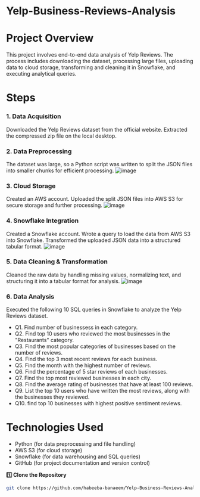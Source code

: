 # Yelp-Business-Reviews-Analysis
# Project Overview

This project involves end-to-end data analysis of Yelp Reviews. The process includes downloading the dataset, processing large files, uploading data to cloud storage, transforming and cleaning it in Snowflake, and executing analytical queries.

# Steps

### 1. Data Acquisition
Downloaded the Yelp Reviews dataset from the official website.
Extracted the compressed zip file on the local desktop.

### 2. Data Preprocessing
The dataset was large, so a Python script was written to split the JSON files into smaller chunks for efficient processing.
![image](https://github.com/user-attachments/assets/d45150ab-34f9-4f9f-a152-6a0b5efd025a)

### 3. Cloud Storage
Created an AWS account.
Uploaded the split JSON files into AWS S3 for secure storage and further processing.
![image](https://github.com/user-attachments/assets/914049eb-5cd2-46d2-81d4-b9bf50eadd65)

### 4. Snowflake Integration
Created a Snowflake account.
Wrote a query to load the data from AWS S3 into Snowflake.
Transformed the uploaded JSON data into a structured tabular format.
![image](https://github.com/user-attachments/assets/1a45a6ab-2172-40ab-a51f-a32d3ab113f6)

### 5. Data Cleaning & Transformation
Cleaned the raw data by handling missing values, normalizing text, and structuring it into a tabular format for analysis.
![image](https://github.com/user-attachments/assets/dd360a3b-96e7-467e-bcff-c8c792ae6201)

### 6. Data Analysis
Executed the following 10 SQL queries in Snowflake to analyze the Yelp Reviews dataset.

- Q1. Find number of businessess in each category.
- Q2. Find top 10 users who reviewed the most businesses in the "Restaurants" category. 
- Q3. Find the most popular categories of businesses based on the number of reviews. 
- Q4. Find the top 3 most recent reviews for each business. 
- Q5. Find the month with the highest number of reviews. 
- Q6. Find the percentage of 5 star reviews of each businesses. 
- Q7. Find the top most reviewed businesses in each city. 
- Q8. Find the average rating of businesses that have at least 100 reviews. 
- Q9. List the top 10 users who have written the most reviews, along with the businesses they reviewed.
- Q10. find top 10 businesses with highest positive sentiment reviews. 

# Technologies Used

- Python (for data preprocessing and file handling)
- AWS S3 (for cloud storage)
- Snowflake (for data warehousing and SQL queries)
- GitHub (for project documentation and version control)

**1️⃣ Clone the Repository**
   ```bash
   git clone https://github.com/habeeba-banaeem/Yelp-Business-Reviews-Analysis.git
```


